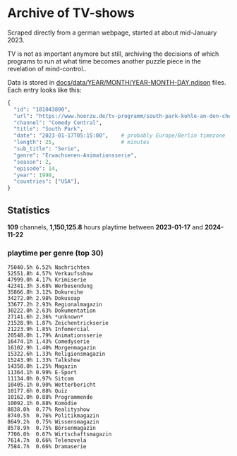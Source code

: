 # Archive of TV-shows

Scraped directly from a german webpage, started at about mid-January 2023.

TV is not as important anymore but still, archiving the decisions of which programs to run at what time
becomes another puzzle piece in the revelation of mind-control.. 

Data is stored in [docs/data/YEAR/MONTH/YEAR-MONTH-DAY.ndjson](docs/data/) files. 
Each entry looks like this:

```python
{
  "id": "181043890", 
  "url": "https://www.hoerzu.de/tv-programm/south-park-kohle-an-den-chefkoch/bid_181043890/", 
  "channel": "Comedy Central", 
  "title": "South Park", 
  "date": "2023-01-17T05:15:00",    # probably Europe/Berlin timezone 
  "length": 25,                     # minutes 
  "sub_title": "Serie", 
  "genre": "Erwachsenen-Animationsserie", 
  "season": 2, 
  "episode": 14, 
  "year": 1998, 
  "countries": ["USA"],
}
```

## Statistics

**109** channels, **1,150,125.8** hours playtime between **2023-01-17** and **2024-11-22**


### playtime per genre (top 30)

    75040.5h 6.52% Nachrichten
    52551.8h 4.57% Verkaufsshow
    47999.0h 4.17% Krimiserie
    42341.3h 3.68% Werbesendung
    35866.8h 3.12% Dokureihe
    34272.0h 2.98% Dokusoap
    33677.2h 2.93% Regionalmagazin
    30222.0h 2.63% Dokumentation
    27141.6h 2.36% *unknown*
    21528.9h 1.87% Zeichentrickserie
    21223.9h 1.85% Infomercial
    20548.0h 1.79% Animationsserie
    16474.1h 1.43% Comedyserie
    16102.9h 1.40% Morgenmagazin
    15322.6h 1.33% Religionsmagazin
    15243.9h 1.33% Talkshow
    14358.0h 1.25% Magazin
    11364.1h 0.99% E-Sport
    11134.0h 0.97% Sitcom
    10405.1h 0.90% Wetterbericht
    10177.6h 0.88% Quiz
    10162.0h 0.88% Programmende
    10092.1h 0.88% Komödie
    8838.0h  0.77% Realityshow
    8740.5h  0.76% Politikmagazin
    8649.2h  0.75% Wissensmagazin
    8578.9h  0.75% Börsenmagazin
    7706.0h  0.67% Wirtschaftsmagazin
    7614.7h  0.66% Telenovela
    7584.7h  0.66% Dramaserie
